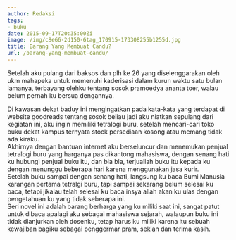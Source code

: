 ```yaml
---
author: Redaksi
tags:
- buku
date: 2015-09-17T20:35:00Zi
image: /img/c8e66-2d150-6tag_170915-173308255b1255d.jpg
title: Barang Yang Membuat Candu?
url: /barang-yang-membuat-candu/
---
```


Setelah aku pulang dari baksos dan plh ke 26 yang diselenggarakan oleh ukm mahapeka untuk memenuhi kaderisasi dalam kurun waktu satu bulan lamanya, terbayang olehku tentang sosok pramoedya ananta toer, walau belum pernah ku bersua dengannya.

Di kawasan dekat baduy ini mengingatkan pada kata-kata yang terdapat di website goodreads tentang sosok beliau jadi aku niatkan sepulang dari kegiatan ini, aku ingin memiliki tetralogi buru, setelah mencari-cari toko buku dekat kampus ternyata stock persediaan kosong atau memang tidak ada kiraku.  
Akhirnya dengan bantuan internet aku berseluncur dan menemukan penjual tetralogi buru yang harganya pas dikantong mahasiswa, dengan senang hati ku hubungi penjual buku itu, dan bla bla, terjuallah buku itu kepada ku dengan menunggu beberapa hari karena menggunakan jasa kurir.  
Setelah buku sampai dengan senang hati, langsung ku baca Bumi Manusia karangan pertama tetralgi buru, tapi sampai sekarang belum selesai ku baca, tetapi jikalau telah selesai ku baca insya allah akan ku ulas dengan pengetahuan ku yang tidak seberapa ini.  
Seri novel ini adalah barang berharga yang ku miliki saat ini, sangat patut untuk dibaca apalagi aku sebagai mahasiswa sejarah, walaupun buku ini tidak dianjurkan oleh dosenku, tetap harus ku miliki karena itu sebuah kewajiban bagiku sebagai penggermar pram, sekian dan terima kasih.